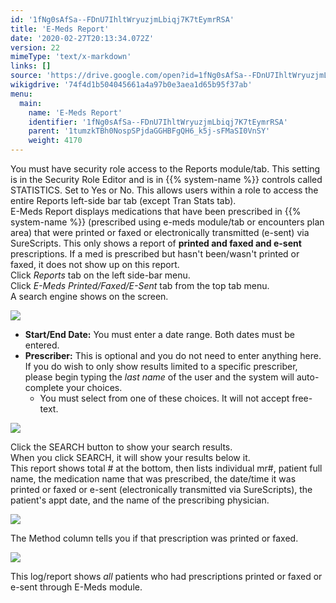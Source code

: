 ```yaml
---
id: '1fNg0sAfSa--FDnU7IhltWryuzjmLbiqj7K7tEymrRSA'
title: 'E-Meds Report'
date: '2020-02-27T20:13:34.072Z'
version: 22
mimeType: 'text/x-markdown'
links: []
source: 'https://drive.google.com/open?id=1fNg0sAfSa--FDnU7IhltWryuzjmLbiqj7K7tEymrRSA'
wikigdrive: '74f4d1b504045661a4a97b0e3aea1d65b95f37ab'
menu:
  main:
    name: 'E-Meds Report'
    identifier: '1fNg0sAfSa--FDnU7IhltWryuzjmLbiqj7K7tEymrRSA'
    parent: '1tumzkTBh0NospSPjdaGGHBFgQH6_k5j-sFMaSI0VnSY'
    weight: 4170
---
```

You must have security role access to the Reports module/tab. This setting is in the Security Role Editor and is in {{% system-name %}} controls called STATISTICS. Set to Yes or No. This allows users within a role to access the entire Reports left-side bar tab (except Tran Stats tab).  
E-Meds Report displays medications that have been prescribed in {{% system-name %}} (prescribed using e-meds module/tab or encounters plan area) that were printed or faxed or electronically transmitted (e-sent) via SureScripts. This only shows a report of **printed and faxed and e-sent** prescriptions. If a med is prescribed but hasn't been/wasn't printed or faxed, it does not show up on this report.  
Click *Reports* tab on the left side-bar menu.  
Click *E-Meds Printed/Faxed/E-Sent* tab from the top tab menu.  
A search engine shows on the screen.
  
![](../e-meds-report.assets/dccec6520c8b9ec60c321231543901f4.png)  

* <strong>Start/End Date:</strong> You must enter a date range. Both dates must be entered.
* <strong>Prescriber:</strong> This is optional and you do not need to enter anything here. If you do wish to only show results limited to a specific prescriber, please begin typing the <em>last name</em> of the user and the system will auto-complete your choices.
   * You must select from one of these choices. It will not accept free-text.
  
![](../e-meds-report.assets/3205306a5c31dbc453ffd85389c97d7f.png)  

Click the SEARCH button to show your search results.  
When you click SEARCH, it will show your results below it.  
This report shows total # at the bottom, then lists individual mr#, patient full name, the medication name that was prescribed, the date/time it was printed or faxed or e-sent (electronically transmitted via SureScripts), the patient's appt date, and the name of the prescribing physician.
  
![](../e-meds-report.assets/d6d2e1d7029e2ceb1123d783f7bb353d.jpg)  

The Method column tells you if that prescription was printed or faxed.
  
![](../e-meds-report.assets/2f791fca3c810b42a9a10c5b05332620.png)  

This log/report shows *all* patients who had prescriptions printed or faxed or e-sent through E-Meds module.
